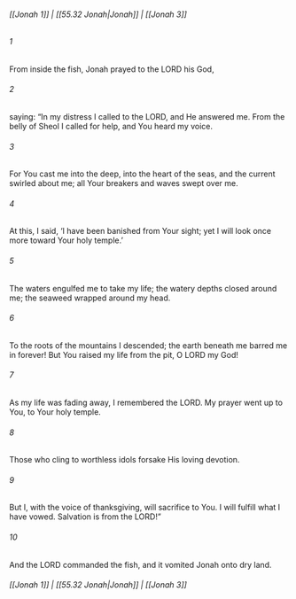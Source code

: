 
###### [[Jonah 1]] | [[55.32 Jonah|Jonah]] | [[Jonah 3]]

###### 1
From inside the fish, Jonah prayed to the LORD his God,
###### 2
saying: “In my distress I called to the LORD, and He answered me. From the belly of Sheol I called for help, and You heard my voice.
###### 3
For You cast me into the deep, into the heart of the seas, and the current swirled about me; all Your breakers and waves swept over me.
###### 4
At this, I said, ‘I have been banished from Your sight; yet I will look once more toward Your holy temple.’
###### 5
The waters engulfed me to take my life; the watery depths closed around me; the seaweed wrapped around my head.
###### 6
To the roots of the mountains I descended; the earth beneath me barred me in forever! But You raised my life from the pit, O LORD my God!
###### 7
As my life was fading away, I remembered the LORD. My prayer went up to You, to Your holy temple.
###### 8
Those who cling to worthless idols forsake His loving devotion.
###### 9
But I, with the voice of thanksgiving, will sacrifice to You. I will fulfill what I have vowed. Salvation is from the LORD!”
###### 10
And the LORD commanded the fish, and it vomited Jonah onto dry land.

###### [[Jonah 1]] | [[55.32 Jonah|Jonah]] | [[Jonah 3]]
